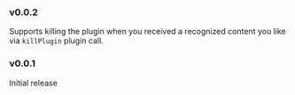 ### v0.0.2
Supports killing the plugin when you received a recognized content you like via `killPlugin` plugin call.

### v0.0.1
Initial release
